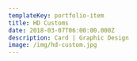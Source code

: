 ```yaml
---
templateKey: portfolio-item
title: HD Customs
date: 2018-03-07T06:00:00.000Z
description: Card | Graphic Design
image: /img/hd-custom.jpg
---
```


